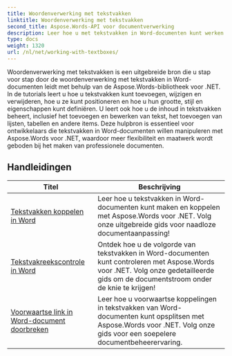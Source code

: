 ```yaml
---
title: Woordenverwerking met tekstvakken
linktitle: Woordenverwerking met tekstvakken
second_title: Aspose.Words-API voor documentverwerking
description: Leer hoe u met tekstvakken in Word-documenten kunt werken met Aspose.Words voor .NET. Stapsgewijze zelfstudies met voorbeeldcode voor het efficiënt maken, manipuleren en opmaken van tekstvakken.
type: docs
weight: 1320
url: /nl/net/working-with-textboxes/
---
```

Woordenverwerking met tekstvakken is een uitgebreide bron die u stap voor stap door de woordenverwerking met tekstvakken in Word-documenten leidt met behulp van de Aspose.Words-bibliotheek voor .NET. In de tutorials leert u hoe u tekstvakken kunt toevoegen, wijzigen en verwijderen, hoe u ze kunt positioneren en hoe u hun grootte, stijl en eigenschappen kunt definiëren. U leert ook hoe u de inhoud in tekstvakken beheert, inclusief het toevoegen en bewerken van tekst, het toevoegen van lijsten, tabellen en andere items. Deze hulpbron is essentieel voor ontwikkelaars die tekstvakken in Word-documenten willen manipuleren met Aspose.Words voor .NET, waardoor meer flexibiliteit en maatwerk wordt geboden bij het maken van professionele documenten.

 ## Handleidingen
| Titel | Beschrijving |
| --- | --- |
| [Tekstvakken koppelen in Word](./create-a-link/) | Leer hoe u tekstvakken in Word-documenten kunt maken en koppelen met Aspose.Words voor .NET. Volg onze uitgebreide gids voor naadloze documentaanpassing! |
| [Tekstvakreekscontrole in Word](./check-sequence/) | Ontdek hoe u de volgorde van tekstvakken in Word-documenten kunt controleren met Aspose.Words voor .NET. Volg onze gedetailleerde gids om de documentstroom onder de knie te krijgen! |
| [Voorwaartse link in Word-document doorbreken](./break-a-link/) | Leer hoe u voorwaartse koppelingen in tekstvakken van Word-documenten kunt opsplitsen met Aspose.Words voor .NET. Volg onze gids voor een soepelere documentbeheerervaring. |
